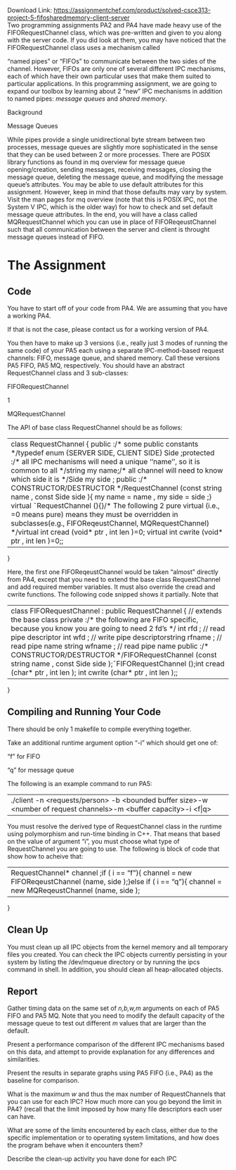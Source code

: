 Download Link: https://assignmentchef.com/product/solved-csce313-project-5-fifosharedmemory-client-server
<br>
Two programming assignments PA2 and PA4 have made heavy use of the FIFORequestChannel class, which was pre-written and given to you along with the server code. If you did look at them, you may have noticed that the FIFORequestChannel class uses a mechanism called

“named pipes” or “FIFOs” to communicate between the two sides of the channel. However, FIFOs are only one of several different IPC mechanisms, each of which have their own particular uses that make them suited to particular applications. In this programming assignment, we are going to expand our toolbox by learning about 2 “new” IPC mechanisms in addition to named pipes: <em>message queues </em>and <em>shared memory</em>.

Background

Message Queues

While pipes provide a single unidirectional byte stream between two processes, message queues are slightly more sophisticated in the sense that they can be used between 2 or more processes. There are POSIX library functions as found in mq overview for message queue opening/creation, sending messages, receiving messages, closing the message queue, deleting the message queue, and modifying the message queue’s attributes. You may be able to use default attributes for this assignment. However, keep in mind that those defaults may vary by system. Visit the man pages for mq overview (note that this is POSIX IPC, not the System V IPC, which is the older way) for how to check and set default message queue attributes. In the end, you will have a class called MQRequestChannel which you can use in place of FIFOReqeustChannel such that all communication between the server and client is throught message queues instead of FIFO.

<h1>The Assignment</h1>

<h2>Code</h2>

You have to start off of your code from PA4. We are assuming that you have a working PA4.

If that is not the case, please contact us for a working version of PA4.

You then have to make up 3 versions (i.e., really just 3 modes of running the same code) of your PA5 each using a separate IPC-method-based request channels: FIFO, message queue, and shared memory. Call these versions PA5 FIFO, PA5 MQ, respectively. You should have an abstract RequestChannel class and 3 sub-classes:

FIFORequestChannel

1

MQRequestChannel

The API of base class RequestChannel should be as follows:

<table width="624">

 <tbody>

  <tr>

   <td width="624">class RequestChannel { public :/* some public constants */typedef enum {SERVER SIDE, CLIENT SIDE} Side ;protected :/* all IPC mechanisms will need a unique ‘‘name’’, so it is common to all */string my name;/* all channel will need to know which side it is */Side my side ; public :/* CONSTRUCTOR/DESTRUCTOR */RequestChannel (const string name , const Side side ){ my name = name , my side = side ;} virtual ˜RequestChannel (){}/* The following 2 pure virtual (i.e., =0 means pure) means they must be overridden in subclasses(e.g., FIFOReqeustChannel, MQRequestChannel) */virtual int cread (void* ptr , int len )=0; virtual int cwrite (void* ptr , int len )=0;;</td>

  </tr>

 </tbody>

</table>

}

Here, the first one FIFOReqeustChannel would be taken “almost” directly from PA4, except that you need to extend the base class RequestChannel and add required member variables. It must also override the cread and cwrite functions. The following code snipped shows it partially. Note that

<table width="624">

 <tbody>

  <tr>

   <td width="624">class FIFORequestChannel : public RequestChannel { // extends the base class private :/* the following are FIFO specific, because you know you are going to need 2 fd’s */ int rfd ;    // read pipe descriptor int wfd ;          // write pipe descriptorstring rfname ; // read pipe name string wfname ; // read pipe name public :/* CONSTRUCTOR/DESTRUCTOR */FIFORequestChannel (const string                   name , const Side           side );˜FIFORequestChannel ();int cread (char* ptr , int len ); int cwrite (char* ptr , int len );;</td>

  </tr>

 </tbody>

</table>

}

<h2>Compiling and Running Your Code</h2>

There should be only 1 makefile to compile everything together.

Take an additional runtime argument option “-i” which should get one of:

“f” for FIFO

“q” for message queue

The following is an example command to run PA5:

<table width="624">

 <tbody>

  <tr>

   <td width="624">./client -n &lt;requests/person&gt; -b &lt;bounded buffer size&gt;-w &lt;number of request channels&gt;-m &lt;buffer capacity&gt;-i &lt;f|q&gt;</td>

  </tr>

 </tbody>

</table>

You must resolve the derived type of RequestChannel class in the runtime using polymorphism and run-time binding in C++. That means that based on the value of argument “i”, you must choose what type of RequestChannel you are going to use. The following is block of code that show how to acheive that:

<table width="624">

 <tbody>

  <tr>

   <td width="624">RequestChannel* channel ;if ( i == “f”){ channel = new FIFOReqeustChannel (name, side );}else if ( i == “q”){ channel = new MQReqeustChannel (name, side );</td>

  </tr>

 </tbody>

</table>

}

<h2>Clean Up</h2>

You must clean up all IPC objects from the kernel memory and all temporary files you created. You can check the IPC objects currently persisting in your system by listing the /dev/mqueue directory or by running the ipcs command in shell. In addition, you should clean all heap-allocated objects.

<h2>Report</h2>

Gather timing data on the same set of <em>n,b,w,m </em>arguments on each of PA5 FIFO and PA5 MQ. Note that you need to modify the default capacity of the message queue to test out different <em>m </em>values that are larger than the default.

Present a performance comparison of the different IPC mechanisms based on this data, and attempt to provide explanation for any differences and similarities.

Present the results in separate graphs using PA5 FIFO (i.e., PA4) as the baseline for comparison.

What is the maximum <em>w </em>and thus the max number of RequestChannels that you can use for each IPC? How much more can you go beyond the limit in PA4? (recall that the limit imposed by how many file descriptors each user can have.

What are some of the limits encountered by each class, either due to the specific implementation or to operating system limitations, and how does the program behave when it encounters them?

Describe the clean-up activity you have done for each IPC